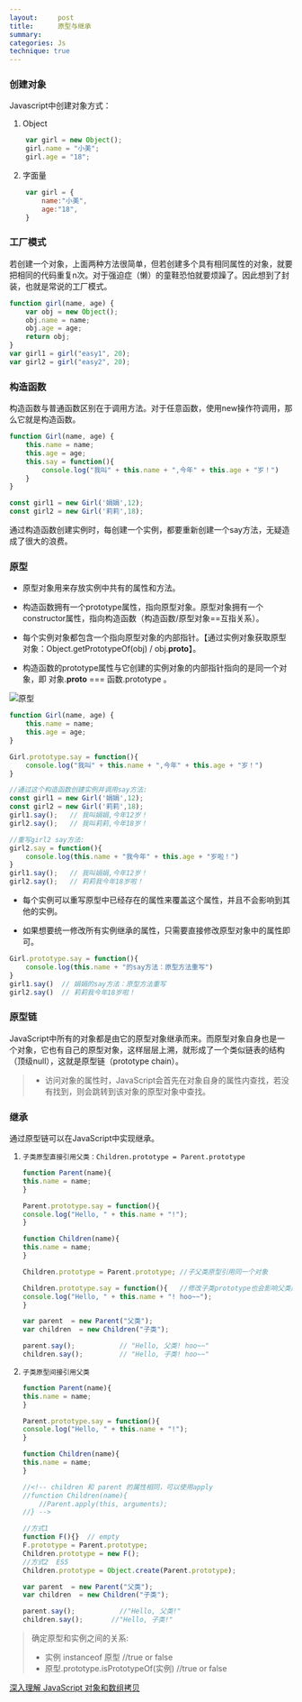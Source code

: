 ```yaml
---
layout:     post
title:      原型与继承
summary:  
categories: Js
technique: true
---
```




### 创建对象  

Javascript中创建对象方式：    
1. Object    
```javascript
    var girl = new Object();
    girl.name = "小美";
    girl.age = "18";
```
2. 字面量   
```javascript
    var girl = {
        name:"小美",
        age:"18",
    }
```

### 工厂模式  

若创建一个对象，上面两种方法很简单，但若创建多个具有相同属性的对象，就要把相同的代码重复n次。对于强迫症（懒）的童鞋恐怕就要烦躁了。因此想到了封装，也就是常说的工厂模式。   

```javascript
function girl(name, age) {
    var obj = new Object();
    obj.name = name;
    obj.age = age;
    return obj;
}
var girl1 = girl("easy1", 20);    
var girl2 = girl("easy2", 20);    
``` 

### 构造函数

构造函数与普通函数区别在于调用方法。对于任意函数，使用new操作符调用，那么它就是构造函数。       
```javascript
function Girl(name, age) {
    this.name = name;
    this.age = age;
    this.say = function(){
        console.log("我叫" + this.name + ",今年" + this.age + "岁！")
    }
}

const girl1 = new Girl('娟娟',12);
const girl2 = new Girl('莉莉',18);
```
 
通过构造函数创建实例时，每创建一个实例，都要重新创建一个say方法，无疑造成了很大的浪费。

### 原型  

* 原型对象用来存放实例中共有的属性和方法。   

* 构造函数拥有一个prototype属性，指向原型对象。原型对象拥有一个constructor属性，指向构造函数（构造函数/原型对象==互指关系）。 

* 每个实例对象都包含一个指向原型对象的内部指针。【通过实例对象获取原型对象：Object.getPrototypeOf(obj) / obj.__proto__】。        
* 构造函数的prototype属性与它创建的实例对象的内部指针指向的是同一个对象，即 对象.__proto__ === 函数.prototype 。

![原型](https://github.com/Selenamona/Selenamona.github.io/blob/master/img/prototype.png?raw=true)


```javascript
function Girl(name, age) {
    this.name = name;
    this.age = age;
}

Girl.prototype.say = function(){
    console.log("我叫" + this.name + ",今年" + this.age + "岁！")
}

//通过这个构造函数创建实例并调用say方法:
const girl1 = new Girl('娟娟',12);
const girl2 = new Girl('莉莉',18);
girl1.say();   // 我叫娟娟,今年12岁！
girl2.say();   // 我叫莉莉,今年18岁！

//重写girl2 say方法:
girl2.say = function(){
    console.log(this.name + "我今年" + this.age + "岁啦！")
}
girl1.say();   // 我叫娟娟,今年12岁！
girl2.say();   // 莉莉我今年18岁啦！ 
```
  
* 每个实例可以重写原型中已经存在的属性来覆盖这个属性，并且不会影响到其他的实例。      
  
* 如果想要统一修改所有实例继承的属性，只需要直接修改原型对象中的属性即可。  

```javascript
Girl.prototype.say = function(){
    console.log(this.name + "的say方法：原型方法重写")
}
girl1.say()  // 娟娟的say方法：原型方法重写
girl2.say()  // 莉莉我今年18岁啦！
```   

### 原型链

JavaScript中所有的对象都是由它的原型对象继承而来。而原型对象自身也是一个对象，它也有自己的原型对象，这样层层上溯，就形成了一个类似链表的结构（顶级null），这就是原型链（prototype chain）。

> * 访问对象的属性时，JavaScript会首先在对象自身的属性内查找，若没有找到，则会跳转到该对象的原型对象中查找。   


### 继承  

通过原型链可以在JavaScript中实现继承。

1. `子类原型直接引用父类：Children.prototype = Parent.prototype`

    ```javascript
    function Parent(name){
    this.name = name;
    }

    Parent.prototype.say = function(){
    console.log("Hello, " + this.name + "!");
    }

    function Children(name){
    this.name = name;
    }

    Children.prototype = Parent.prototype; //子父类原型引用同一个对象

    Children.prototype.say = function(){   //修改子类prototype也会影响父类原型
    console.log("Hello, " + this.name + "! hoo~~");
    }

    var parent  = new Parent("父类");
    var children  = new Children("子类");

    parent.say();           // "Hello, 父类! hoo~~"          
    children.say();         // "Hello, 子类! hoo~~"
    ```

2. `子类原型间接引用父类`

    ```javascript
    function Parent(name){
    this.name = name;
    }

    Parent.prototype.say = function(){
    console.log("Hello, " + this.name + "!");
    }

    function Children(name){
    this.name = name;
    }
    
    //<!-- children 和 parent 的属性相同，可以使用apply
    //function Children(name){
        //Parent.apply(this, arguments);
    //} -->

    //方式1
    function F(){}  // empty  
    F.prototype = Parent.prototype;
    Children.prototype = new F();
    //方式2  ES5
    Children.prototype = Object.create(Parent.prototype);

    var parent  = new Parent("父类");
    var children  = new Children("子类");

    parent.say();           //"Hello, 父类!"                                   
    children.say();       //"Hello, 子类!"
    ```


> 确定原型和实例之间的关系:    
> - 实例 instanceof 原型 //true or false    
> - 原型.prototype.isPrototypeOf(实例) //true or false    





[深入理解 JavaScript 对象和数组拷贝](https://juejin.im/post/5a00226b5188255695390a74)